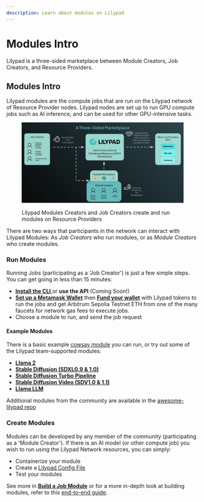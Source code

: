 ```yaml
---
description: Learn about modules on Lilypad
---
```


# Modules Intro

Lilypad is a three-sided marketplace between Module Creators, Job Creators, and Resource Providers.

## Modules Intro

Lilypad modules are the compute jobs that are run on the Lilypad network of Resource Provider nodes. Lilypad nodes are set up to run GPU compute jobs such as AI inference, and can be used for other GPU-intensive tasks.

<figure><img src="../.gitbook/assets/Three-sided-marketplace.png" alt=""><figcaption><p>Lilypad Modules Creators and Job Creators create and run modules on Resource Providers</p></figcaption></figure>

There are two ways that participants in the network can interact with Lilypad Modules: As _Job Creators_ who run modules, or as _Module Creators_ who create modules.

### Run Modules

Running Jobs (participating as a 'Job Creator') is just a few simple steps. You can get going in less than 15 minutes:

* [**Install the CLI** ](../lilypad-testnet/install-run-requirements.md)or **use the API** (Coming Soon!)
* [**Set up a Metamask Wallet**](../lilypad-testnet/quick-start/setting-up-metamask.md) then [**Fund your wallet**](../lilypad-testnet/quick-start/funding-your-wallet-from-faucet.md) with Lilypad tokens to run the jobs and get Arbitrum Sepolia Testnet ETH from one of the many faucets for network gas fees to execute jobs.
* Choose a module to run, and send the job request

#### **Example Modules**

There is a basic example [cowsay module](hello-cow-world.md) you can run, or try out some of the Lilypad team-supported modules:

* [**Llama 2**](llama2.md)
* [**Stable Diffusion (SDXL0.9 & 1.0)**](stable-diffusion-sdxl0.9.md)
* [**Stable Diffusion Turbo Pipeline**](stable-diffusion-turbo-pipeline.md)
* [**Stable Diffusion Video (SDV1.0 & 1.1)**](stable-diffusion-video-sdv1.0-and-1.1.md)
* [**Llama LLM**](llama-llm.md)

Additional modules from the community are available in the [awesome-lilypad repo](https://github.com/Lilypad-Tech/awesome-Lilypad?tab=readme-ov-file#modules)

### Create Modules

Modules can be developed by any member of the community (participating as a 'Module Creator'). If there is an AI model (or other compute job) you wish to run using the Lilypad Network resources, you can simply:

* Containerize your module
* Create a [Lilypad Config File](https://github.com/Lilypad-Tech/lilypad-module-cowsay/blob/main/lilypad_module.json.tmpl)
* Test your modules

See more in [**Build a Job Module**](build-a-job-module.md) or for a more in-depth look at building modules, refer to this [end-to-end guide](https://blog.lilypadnetwork.org/lilypad-module-builder-guide).
